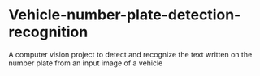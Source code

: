 # Vehicle-number-plate-detection-recognition
A computer vision project to detect and recognize the text written on the number plate from an input image of a vehicle
